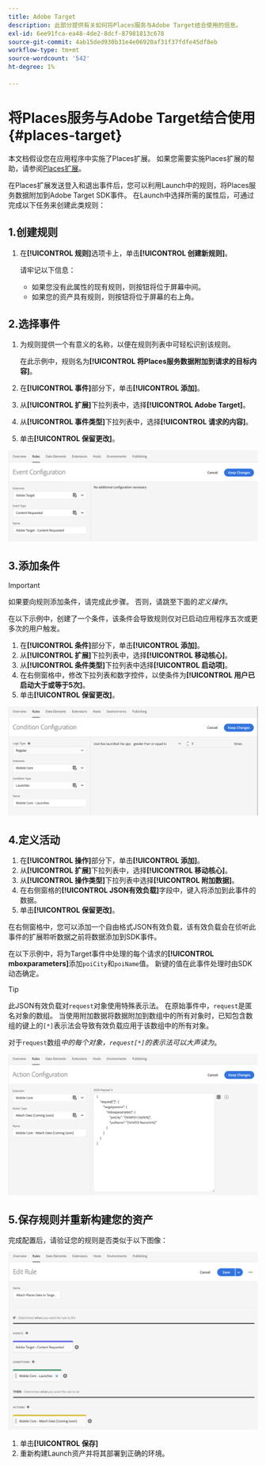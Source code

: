 ```yaml
---
title: Adobe Target
description: 此部分提供有关如何将Places服务与Adobe Target结合使用的信息。
exl-id: 6ee91fca-ea48-4de2-8dcf-87981813c678
source-git-commit: 4ab15ded930b31e4e06920af31f37fdfe45df8eb
workflow-type: tm+mt
source-wordcount: '542'
ht-degree: 1%

---
```


# 将Places服务与Adobe Target结合使用 {#places-target}

本文档假设您在应用程序中实施了Places扩展。 如果您需要实施Places扩展的帮助，请参阅[Places扩展](/help/places-ext-aep-sdks/places-extension/places-extension.md)。

在Places扩展发送登入和退出事件后，您可以利用Launch中的规则，将Places服务数据附加到Adobe Target SDK事件。 在Launch中选择所需的属性后，可通过完成以下任务来创建此类规则：

## 1.创建规则

1. 在&#x200B;**[!UICONTROL 规则]**&#x200B;选项卡上，单击&#x200B;**[!UICONTROL 创建新规则]**。

   请牢记以下信息：

   * 如果您没有此属性的现有规则，则按钮将位于屏幕中间。
   * 如果您的资产具有规则，则按钮将位于屏幕的右上角。

## 2.选择事件

1. 为规则提供一个有意义的名称，以便在规则列表中可轻松识别该规则。

   在此示例中，规则名为&#x200B;**[!UICONTROL 将Places服务数据附加到请求的目标内容]**。

1. 在&#x200B;**[!UICONTROL 事件]**&#x200B;部分下，单击&#x200B;**[!UICONTROL 添加]**。
1. 从&#x200B;**[!UICONTROL 扩展]**&#x200B;下拉列表中，选择&#x200B;**[!UICONTROL Adobe Target]**。
1. 从&#x200B;**[!UICONTROL 事件类型]**&#x200B;下拉列表中，选择&#x200B;**[!UICONTROL 请求的内容]**。
1. 单击&#x200B;**[!UICONTROL 保留更改]**。

![添加事件](/help/assets/ad-setEvent_target.png)

## 3.添加条件

>[!IMPORTANT]
>
>如果要向规则添加条件，请完成此步骤。 否则，请跳至下面的&#x200B;*定义操作*。

在以下示例中，创建了一个条件，该条件会导致规则仅对已启动应用程序五次或更多次的用户触发。

1. 在&#x200B;**[!UICONTROL 条件]**&#x200B;部分下，单击&#x200B;**[!UICONTROL 添加]**。
1. 从&#x200B;**[!UICONTROL 扩展]**&#x200B;下拉列表中，选择&#x200B;**[!UICONTROL 移动核心]**。
1. 从&#x200B;**[!UICONTROL 条件类型]**&#x200B;下拉列表中选择&#x200B;**[!UICONTROL 启动项]**。
1. 在右侧窗格中，修改下拉列表和数字控件，以使条件为&#x200B;**[!UICONTROL 用户已启动大于或等于5次]**。
1. 单击&#x200B;**[!UICONTROL 保留更改]**。

![添加条件](/help/assets/ad-setCondition_target.png)

## 4.定义活动

1. 在&#x200B;**[!UICONTROL 操作]**&#x200B;部分下，单击&#x200B;**[!UICONTROL 添加]**。
1. 从&#x200B;**[!UICONTROL 扩展]**&#x200B;下拉列表中，选择&#x200B;**[!UICONTROL 移动核心]**。
1. 从&#x200B;**[!UICONTROL 操作类型]**&#x200B;下拉列表中选择&#x200B;**[!UICONTROL 附加数据]**。
1. 在右侧窗格的&#x200B;**[!UICONTROL JSON有效负载]**&#x200B;字段中，键入将添加到此事件的数据。
1. 单击&#x200B;**[!UICONTROL 保留更改]**。

在右侧窗格中，您可以添加一个自由格式JSON有效负载，该有效负载会在侦听此事件的扩展聆听数据之前将数据添加到SDK事件。

在以下示例中，将为Target事件中处理的每个请求的&#x200B;**[!UICONTROL mboxparameters]**&#x200B;添加`poiCity`和`poiName`值。 新键的值在此事件处理时由SDK动态确定。

>[!TIP]
>
>此JSON有效负载对`request`对象使用特殊表示法。 在原始事件中，`request`是匿名对象的数组。 当使用附加数据将数据附加到数组中的所有对象时，已知包含数组的键上的`[*]`表示法会导致有效负载应用于该数组中的所有对象。
>
>对于`request`数组&#x200B;_中的每个对象，`request[*]`的表示法可以大声读为_。

![定义操作](/help/assets/ad-setAction-target.png)

## 5.保存规则并重新构建您的资产

完成配置后，请验证您的规则是否类似于以下图像：

![已完成规则](/help/assets/ad-ruleComplete-target.png)

1. 单击&#x200B;**[!UICONTROL 保存]**
1. 重新构建Launch资产并将其部署到正确的环境。
